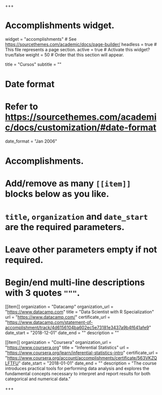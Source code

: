 +++
# Accomplishments widget.
widget = "accomplishments"  # See https://sourcethemes.com/academic/docs/page-builder/
headless = true  # This file represents a page section.
active = true  # Activate this widget? true/false
weight = 50  # Order that this section will appear.

title = "Cursos"
subtitle = ""

# Date format
#   Refer to https://sourcethemes.com/academic/docs/customization/#date-format
date_format = "Jan 2006"

# Accomplishments.
#   Add/remove as many `[[item]]` blocks below as you like.
#   `title`, `organization` and `date_start` are the required parameters.
#   Leave other parameters empty if not required.
#   Begin/end multi-line descriptions with 3 quotes `"""`.

[[item]]
  organization = "Datacamp"
  organization_url = "https://www.datacamp.com"
  title = "Data Scientist with R Specialization"
  url = "https://www.datacamp.com/"
  certificate_url = "https://www.datacamp.com/statement-of-accomplishment/track/4d6156104ba602ec5e73181e3437a9b4f641afe9"
  date_start = "2018-12-01"
  date_end = ""
  description = ""

[[item]]
  organization = "Coursera"
  organization_url = "https://www.coursera.org"
  title = "Inferential Statistics"
  url = "https://www.coursera.org/learn/inferential-statistics-intro"
  certificate_url = "https://www.coursera.org/account/accomplishments/certificate/563VKZQLFTFU"
  date_start = "2018-01-01"
  date_end = ""
  description = "The course introduces practical tools for performing data analysis and explores the fundamental concepts necessary to interpret and report results for both categorical and numerical data."


+++

